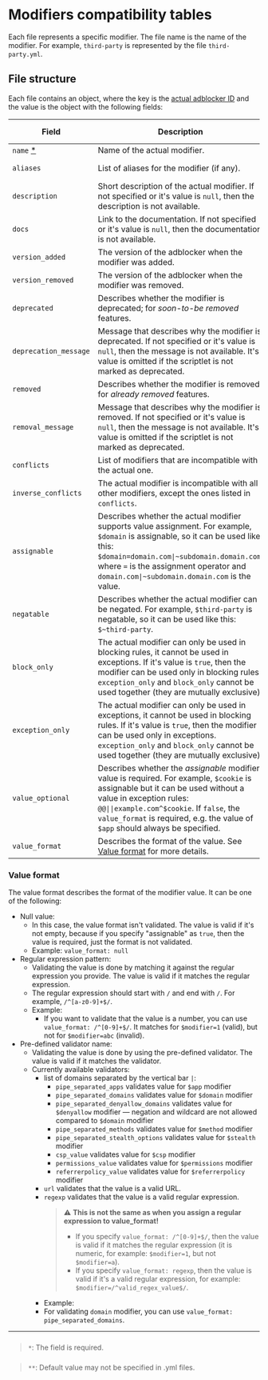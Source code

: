 # Modifiers compatibility tables

Each file represents a specific modifier. The file name is the name of the modifier. For example, `third-party` is
represented by the file `third-party.yml`.

## File structure

Each file contains an object, where the key is the
[actual adblocker ID](../README.md#supported-adblockers-and-platforms) and the value is the object with the following
fields:

<!-- markdownlint-disable MD013 -->
| Field | Description | Type | Default value [**] |
| --- | --- | --- | --- |
| `name` [*] | Name of the actual modifier. | `string` | |
| `aliases` | List of aliases for the modifier (if any). | `string[]\|null` | `null` (no aliases) |
| `description` | Short description of the actual modifier. If not specified or it's value is `null`, then the description is not available. | `string\|null` | `null` |
| `docs` | Link to the documentation. If not specified or it's value is `null`, then the documentation is not available. | `string\|null` | `null` |
| `version_added` | The version of the adblocker when the modifier was added. | `string\|null` | `null` |
| `version_removed` | The version of the adblocker when the modifier was removed. | `string\|null` | `null` |
| `deprecated` | Describes whether the modifier is deprecated; for *soon-to-be removed* features. | `boolean` | `false` |
| `deprecation_message` | Message that describes why the modifier is deprecated. If not specified or it's value is `null`, then the message is not available. It's value is omitted if the scriptlet is not marked as deprecated. | `string\|null` | `null` |
| `removed` | Describes whether the modifier is removed; for *already removed* features. | `boolean` | `false` |
| `removal_message` | Message that describes why the modifier is removed. If not specified or it's value is `null`, then the message is not available. It's value is omitted if the scriptlet is not marked as deprecated. | `string\|null` | `null` |
| `conflicts` | List of modifiers that are incompatible with the actual one. | `string[]\|null` | `null` (no conflicts) |
| `inverse_conflicts` | The actual modifier is incompatible with all other modifiers, except the ones listed in `conflicts`. | `boolean` | `false` |
| `assignable` | Describes whether the actual modifier supports value assignment. For example, `$domain` is assignable, so it can be used like this: `$domain=domain.com\|~subdomain.domain.com`, where `=` is the assignment operator and `domain.com\|~subdomain.domain.com` is the value. | `boolean` | `false` |
| `negatable` | Describes whether the actual modifier can be negated. For example, `$third-party` is negatable, so it can be used like this: `$~third-party`. | `boolean` | `true` |
| `block_only` | The actual modifier can only be used in blocking rules, it cannot be used in exceptions. If it's value is `true`, then the modifier can be used only in blocking rules. `exception_only` and `block_only` cannot be used together (they are mutually exclusive). | `boolean` | `false` |
| `exception_only` | The actual modifier can only be used in exceptions, it cannot be used in blocking rules. If it's value is `true`, then the modifier can be used only in exceptions. `exception_only` and `block_only` cannot be used together (they are mutually exclusive). | `boolean` | `false` |
| `value_optional` | Describes whether the *assignable* modifier value is required. For example, `$cookie` is assignable but it can be used without a value in exception rules: `@@\|\|example.com^$cookie`. If `false`, the `value_format` is required, e.g. the value of `$app` should always be specified. | `boolean` | `false` |
| `value_format` | Describes the format of the value. See [Value format](#value-format) for more details. | `string\|null` | `null` |
<!-- markdownlint-enable MD013 -->

### Value format

The value format describes the format of the modifier value. It can be one of the following:

- Null value:
    - In this case, the value format isn't validated.
      The value is valid if it's not empty, because if you specify "assignable" as `true`,
      then the value is required, just the format is not validated.
    - Example: `value_format: null`
- Regular expression pattern:
    - Validating the value is done by matching it against the regular expression you provide.
      The value is valid if it matches the regular expression.
    - The regular expression should start with `/` and end with `/`. For example, `/^[a-z0-9]+$/`.
    - Example:
        - If you want to validate that the value is a number, you can use `value_format: /^[0-9]+$/`.
          It matches for `$modifier=1` (valid), but not for `$modifier=abc` (invalid).
- Pre-defined validator name:
    - Validating the value is done by using the pre-defined validator. The value is valid if it matches the validator.
    - Currently available validators:
        - list of domains separated by the vertical bar `|`:
            - `pipe_separated_apps` validates value for `$app` modifier
            - `pipe_separated_domains` validates value for `$domain` modifier
            - `pipe_separated_denyallow_domains` validates value for `$denyallow` modifier —
              negation and wildcard are not allowed compared to `$domain` modifier
            <!-- TODO: implement later -->
            <!-- - `pipe_separated_extensions` validates value for `$extension` modifier -->
            - `pipe_separated_methods` validates value for `$method` modifier
            - `pipe_separated_stealth_options` validates value for `$stealth` modifier
            - `csp_value` validates value for `$csp` modifier
            - `permissions_value` validates value for `$permissions` modifier
            - `referrerpolicy_value` validates value for `$referrerpolicy` modifier
        - `url` validates that the value is a valid URL.
        - `regexp` validates that the value is a valid regular expression.
            > :warning: **This is not the same as when you assign a regular expression to value_format!**
            >
            > - If you specify `value_format: /^[0-9]+$/`,
            >   then the value is valid if it matches the regular expression
            >   (it is numeric, for example: `$modifier=1`, but not `$modifier=a`).
            > - If you specify `value_format: regexp`, then the value is valid if it's a valid regular expression,
            >   for example: `$modifier=/^valid_regex_value$/`.
            >
        - Example:
        - For validating `domain` modifier, you can use `value_format: pipe_separated_domains`.

* * *

### <a name="footnote-asterisk-1"></a>

> `*`: The field is required.

[*]: #footnote-asterisk-1 "The field is required"

### <a name="footnote-asterisk-2"></a>

> `**`: Default value may not be specified in .yml files.

[**]: #footnote-asterisk-2 "Default value may not be specified in .yml files."

